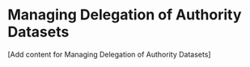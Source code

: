 # Managing Delegation of Authority Datasets

[Add content for Managing Delegation of Authority Datasets]
